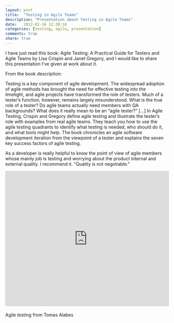 ```yaml
---
layout: post
title:  "Testing in Agile Teams"
description: "Presentation about Testing in Agile Teams"
date:   2012-02-16 12:30:16
categories: [testing, agile, presentation]
comments: true
share: true
---
```


I have just read this book: Agile Testing: A Practical Guide for Testers and Agile Teams by Lisa Crispin and Janet Gregory, and I would like to share this presentation I've given at work about it.

From the book description:

Testing is a key component of agile development. The widespread adoption of agile methods has brought the need for effective testing into the limelight, and agile projects have transformed the role of testers. Much of a tester’s function, however, remains largely misunderstood. What is the true role of a tester? Do agile teams actually need members with QA backgrounds? What does it really mean to be an “agile tester?”
[...] In Agile Testing, Crispin and Gregory define agile testing and illustrate the tester’s role with examples from real agile teams. They teach you how to use the agile testing quadrants to identify what testing is needed, who should do it, and what tools might help. The book chronicles an agile software development iteration from the viewpoint of a tester and explains the seven key success factors of agile testing.

As a developer is really helpful to know the point of view of agile members whose mainly job is  testing and worrying about the product internal and external quality.
I recommend it.
"Quality is not negotiable."

<iframe allowfullscreen="" frameborder="0" height="421" marginheight="0" marginwidth="0" mozallowfullscreen="" scrolling="no" src="http://www.slideshare.net/slideshow/embed_code/15977357" style="border-width: 1px 1px 0; border: 1px solid #CCC; margin-bottom: 5px;" webkitallowfullscreen="" width="512"> </iframe>

Agile testing from Tomas Alabes